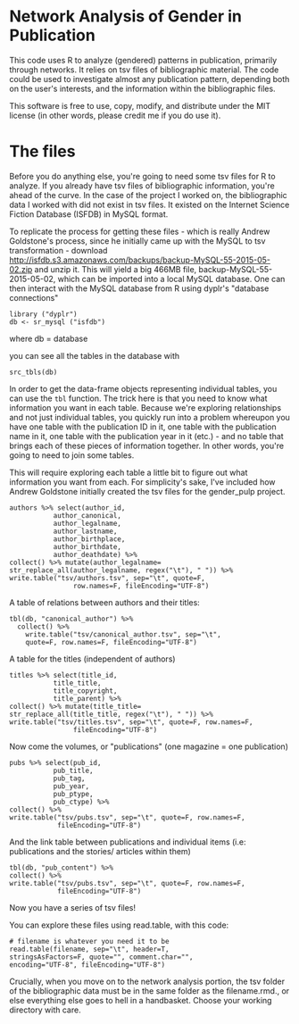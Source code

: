 # Network Analysis of Gender in Publication  

This code uses R to analyze (gendered) patterns in publication, primarily through networks. It relies on tsv files of bibliographic material. The code could be used to investigate almost any publication pattern, depending both on the user's interests, and the information within the bibliographic files. 

This software is free to use, copy, modify, and distribute under the MIT license (in other words, please credit me if you do use it). 

# The files 

Before you do anything else, you're going to need some tsv files for R to analyze. If you already have tsv files of bibliographic information, you're ahead of the curve. In the case of the project I worked on, the bibliographic data I worked with did not exist in tsv files. It existed on the Internet Science Fiction Database (ISFDB) in MySQL format. 

To replicate the process for getting these files - which is really Andrew Goldstone's process, since he initially came up with the MySQL to tsv transformation -  download  http://isfdb.s3.amazonaws.com/backups/backup-MySQL-55-2015-05-02.zip and unzip it. This will yield a big 466MB file, backup-MySQL-55-2015-05-02, which can be imported into a local MySQL database. One can then interact with the MySQL database from R using dyplr's "database connections" 

```
library ("dyplr") 
db <- sr_mysql ("isfdb")
``` 
where db = database 

you can see all the tables in the database with 
``` 
src_tbls(db)
``` 
In order to get the data-frame objects representing individual tables, you can use the ```tbl``` function. The trick here is that you need to know what information you want in each table. Because we're exploring relationships and not just individual tables, you quickly run into a problem whereupon you have one table with the publication ID in it, one table with the publication name in it, one table with the publication year in it (etc.) - and no table that brings each of these pieces of information together. In other words, you're going to need to join some tables. 

This will require exploring each table a little bit to figure out what information you want from each. For simplicity's sake, I've included how Andrew Goldstone initially created the tsv files for the gender_pulp project. 

```
authors %>% select(author_id,
           author_canonical,
           author_legalname,
           author_lastname,
           author_birthplace,
           author_birthdate,
           author_deathdate) %>%
collect() %>% mutate(author_legalname=
str_replace_all(author_legalname, regex("\t"), " ")) %>% write.table("tsv/authors.tsv", sep="\t", quote=F,
                row.names=F, fileEncoding="UTF-8")
``` 
A table of relations between authors and their titles: 

``` 
tbl(db, "canonical_author") %>% 
  collect() %>%
    write.table("tsv/canonical_author.tsv", sep="\t", 
    quote=F, row.names=F, fileEncoding="UTF-8")
```
A table for the titles (independent of authors) 

``` 
titles %>% select(title_id,
           title_title,
           title_copyright,
           title_parent) %>%
collect() %>% mutate(title_title=
str_replace_all(title_title, regex("\t"), " ")) %>% write.table("tsv/titles.tsv", sep="\t", quote=F, row.names=F,
                fileEncoding="UTF-8")
``` 
Now come the volumes, or "publications" (one magazine = one publication) 

``` 
pubs %>% select(pub_id,
           pub_title,
           pub_tag,
           pub_year,
           pub_ptype,
           pub_ctype) %>%
collect() %>%
write.table("tsv/pubs.tsv", sep="\t", quote=F, row.names=F,
            fileEncoding="UTF-8")
``` 
And the link table between publications and individual items (i.e: publications and the stories/ articles within them) 

```
tbl(db, "pub_content") %>%
collect() %>%
write.table("tsv/pubs.tsv", sep="\t", quote=F, row.names=F,
            fileEncoding="UTF-8")
``` 
Now you have a series of tsv files! 

You can explore these files using read.table, with this code: 

``` 
# filename is whatever you need it to be
read.table(filename, sep="\t", header=T, 
stringsAsFactors=F, quote="", comment.char="", 
encoding="UTF-8", fileEncoding="UTF-8")

``` 

Crucially, when you move on to the network analysis portion, the tsv folder of the bibliographic data must be in the same folder as the filename.rmd., or else everything else goes to hell in a handbasket. Choose your working directory with care. 
